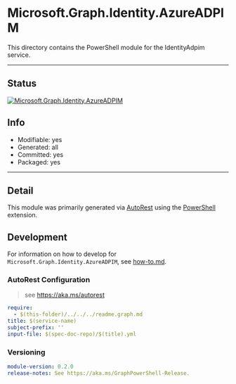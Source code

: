 <!-- region Generated -->
# Microsoft.Graph.Identity.AzureADPIM
This directory contains the PowerShell module for the IdentityAdpim service.

---
## Status
[![Microsoft.Graph.Identity.AzureADPIM](https://img.shields.io/powershellgallery/v/Microsoft.Graph.Identity.AzureADPIM.svg?style=flat-square&label=Microsoft.Graph.Identity.AzureADPIM "Microsoft.Graph.Identity.AzureADPIM")](https://www.powershellgallery.com/packages/Microsoft.Graph.Identity.AzureADPIM/)

## Info
- Modifiable: yes
- Generated: all
- Committed: yes
- Packaged: yes

---
## Detail
This module was primarily generated via [AutoRest](https://github.com/Azure/autorest) using the [PowerShell](https://github.com/Azure/autorest.powershell) extension.

## Development
For information on how to develop for `Microsoft.Graph.Identity.AzureADPIM`, see [how-to.md](how-to.md).
<!-- endregion -->

### AutoRest Configuration

> see https://aka.ms/autorest

``` yaml
require:
  - $(this-folder)/../../../readme.graph.md
title: $(service-name)
subject-prefix: ''
input-file: $(spec-doc-repo)/$(title).yml
```
### Versioning

``` yaml
module-version: 0.2.0
release-notes: See https://aka.ms/GraphPowerShell-Release.
```
